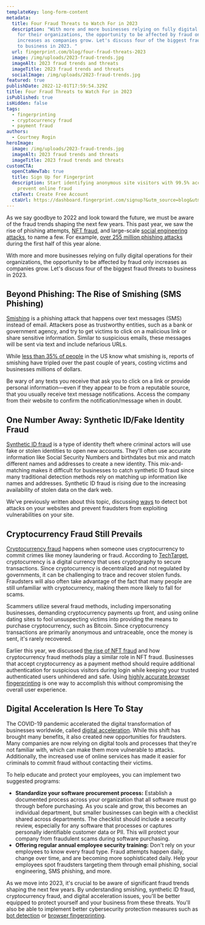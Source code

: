 ```yaml
---
templateKey: long-form-content
metadata:
  title: Four Fraud Threats to Watch For in 2023
  description: "With more and more businesses relying on fully digital operations
    for their organizations, the opportunity to be affected by fraud only
    increases as companies grow. Let's discuss four of the biggest fraud threats
    to business in 2023. "
  url: fingerprint.com/blog/four-fraud-threats-2023
  image: /img/uploads/2023-fraud-trends.jpg
  imageAlt: 2023 fraud trends and threats
  imageTitle: 2023 fraud trends and threats
  socialImage: /img/uploads/2023-fraud-trends.jpg
featured: true
publishDate: 2022-12-01T17:59:54.329Z
title: Four Fraud Threats to Watch For in 2023
isPublished: true
isHidden: false
tags:
  - fingerprinting
  - cryptocurrency fraud
  - payment fraud
authors:
  - Courtney Rogin
heroImage:
  image: /img/uploads/2023-fraud-trends.jpg
  imageAlt: 2023 fraud trends and threats
  imageTitle: 2023 fraud trends and threats
customCTA:
  openCtaNewTab: true
  title: Sign Up for Fingerprint
  description: Start identifying anonymous site visitors with 99.5% accuracy to
    prevent online fraud
  ctaText: Create Free Account
  ctaUrl: https://dashboard.fingerprint.com/signup?&utm_source=blog&utm_medium=website&utm_campaign=blog
---
```

As we say goodbye to 2022 and look toward the future, we must be aware of the fraud trends shaping the next few years. This past year, we saw the rise of phishing attempts, [NFT fraud](https://fingerprint.com/blog/nft-non-fungible-token-scams/), and large-scale [social engineering attacks](https://fingerprint.com/blog/why-social-engineering-attacks-are-successful-with-technical-staff/), to name a few. For example, [over 255 million phishing attacks](https://www.securitymagazine.com/articles/98536-over-255m-phishing-attacks-in-2022-so-far#:~:text=SlashNext%20analyzed%20billions%20of%20link,phishing%20attacks%20compared%20to%202021.) during the first half of this year alone. 

With more and more businesses relying on fully digital operations for their organizations, the opportunity to be affected by fraud only increases as companies grow. Let's discuss four of the biggest fraud threats to business in 2023. 

## Beyond Phishing: The Rise of Smishing (SMS Phishing)

[Smishing](https://usa.kaspersky.com/resource-center/threats/what-is-smishing-and-how-to-defend-against-it) is a phishing attack that happens over text messages (SMS) instead of email. Attackers pose as trustworthy entities, such as a bank or government agency, and try to get victims to click on a malicious link or share sensitive information. Similar to suspicious emails, these messages will be sent via text and include nefarious URLs. 

While [less than 35% of people](https://www.safetydetectives.com/blog/what-is-smishing-sms-phishing-facts/) in the US know what smishing is, reports of smishing have tripled over the past couple of years, costing victims and businesses millions of dollars. 

Be wary of any texts you receive that ask you to click on a link or provide personal information—even if they appear to be from a reputable source, that you usually receive text message notifications. Access the company from their website to confirm the notification/message when in doubt. 

## One Number Away: Synthetic ID/Fake Identity Fraud 

[Synthetic ID fraud](https://fingerprint.com/blog/synthetic-identity-fraud/) is a type of identity theft where criminal actors will use fake or stolen identities to open new accounts. They'll often use accurate information like Social Security Numbers and birthdates but mix and match different names and addresses to create a new identity. This mix-and-matching makes it difficult for businesses to catch synthetic ID fraud since many traditional detection methods rely on matching up information like names and addresses. Synthetic ID fraud is rising due to the increasing availability of stolen data on the dark web. 

We've previously written about this topic, discussing [ways](https://fingerprint.com/blog/synthetic-identity-fraud/) to detect bot attacks on your websites and prevent fraudsters from exploiting vulnerabilities on your site.

## Cryptocurrency Fraud Still Prevails

[Cryptocurrency fraud](https://consumer.ftc.gov/articles/what-know-about-cryptocurrency-and-scams) happens when someone uses cryptocurrency to commit crimes like money laundering or fraud. According to [TechTarget](https://www.techtarget.com/whatis/definition/cryptocurrency), cryptocurrency is a digital currency that uses cryptography to secure transactions. Since cryptocurrency is decentralized and not regulated by governments, it can be challenging to trace and recover stolen funds. Fraudsters will also often take advantage of the fact that many people are still unfamiliar with cryptocurrency, making them more likely to fall for scams. 

Scammers utilize several fraud methods, including impersonating businesses, demanding cryptocurrency payments up front, and using online dating sites to fool unsuspecting victims into providing the means to purchase cryptocurrency, such as Bitcoin. Since cryptocurrency transactions are primarily anonymous and untraceable, once the money is sent, it's rarely recovered. 

Earlier this year, we discussed [the rise of NFT fraud](https://fingerprint.com/blog/nft-non-fungible-token-scams/) and how cryptocurrency fraud methods play a similar role in NFT fraud. Businesses that accept cryptocurrency as a payment method should require additional authentication for suspicious visitors during login while keeping your trusted authenticated users unhindered and safe. Using [highly accurate browser fingerprinting](https://fingerprint.com/cryptocurrency/) is one way to accomplish this without compromising the overall user experience. 

## Digital Acceleration Is Here To Stay

The COVID-19 pandemic accelerated the digital transformation of businesses worldwide, called [digital acceleration](https://www.workday.com/en-us/pages/digital-acceleration.html). While this shift has brought many benefits, it also created new opportunities for fraudsters. Many companies are now relying on digital tools and processes that they're not familiar with, which can make them more vulnerable to attacks. Additionally, the increased use of online services has made it easier for criminals to commit fraud without contacting their victims. 

To help educate and protect your employees, you can implement two suggested programs:

* **Standardize your software procurement process:** Establish a documented process across your organization that all software must go through before purchasing. As you scale and grow, this becomes an individual department, but smaller businesses can begin with a checklist shared across departments. The checklist should include a security review, especially for any software that processes or captures personally identifiable customer data or PII. This will protect your company from fraudulent scams during software purchasing. 
* **Offering regular annual employee security training:** Don't rely on your employees to know every fraud type. Fraud attempts happen daily, change over time, and are becoming more sophisticated daily. Help your employees spot fraudsters targeting them through email phishing, social engineering, SMS phishing, and more.

As we move into 2023, it's crucial to be aware of significant fraud trends shaping the next few years. By understanding smishing, synthetic ID fraud, cryptocurrency fraud, and digital acceleration issues, you'll be better equipped to protect yourself and your business from these threats. You'll also be able to implement better cybersecurity protection measures such as [bot detection](https://fingerprint.com/products/bot-detection/) or [browser fingerprinting](https://fingerprint.com/products/fingerprint-pro/).